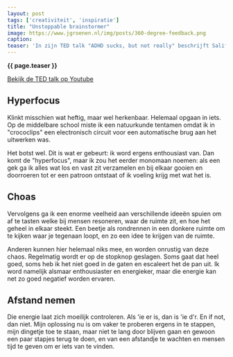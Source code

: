 ```yaml
---
layout: post
tags: ['creativiteit', 'inspiratie']
title: "Unstoppable brainstormer"
image: https://www.jgroenen.nl/img/posts/360-degree-feedback.png
caption: 
teaser: 'In zijn TED talk "ADHD sucks, but not really" beschrijft Salif Mahamane hoe hij zijn hele leven te horen krijgt wat er allemaal mis met hem is, als hij weer eens niet oplet. En hoe hij wordt weggezet alsof hij niet normaal is.'
---
```

<strong>{{ page.teaser }}</strong>

[Bekijk de TED talk op Youtube](https://www.youtube.com/watch?v=fWCocjh5aK0)

## Hyperfocus

Klinkt misschien wat heftig, maar wel herkenbaar. Helemaal opgaan in iets. Op de middelbare school miste ik een natuurkunde tentamen omdat ik in "crococlips" een electronisch circuit voor een automatische brug aan het uitwerken was.

Het botst wel. Dit is wat er gebeurt: ik word ergens enthousiast van. Dan komt de "hyperfocus", maar ik zou het eerder monomaan noemen: als een gek ga ik alles wat los en vast zit verzamelen en bij elkaar gooien en doorroeren tot er een patroon ontstaat of ik voeling krijg met wat het is.

## Choas

Vervolgens ga ik een enorme veelheid aan verschillende ideeën spuien om af te tasten welke bij mensen resoneren, waar de ruimte zit, en hoe het geheel in elkaar steekt. Een beetje als rondrennen in een donkere ruimte om te kijken waar je tegenaan loopt, en zo een idee te krijgen van de ruimte.

Anderen kunnen hier helemaal niks mee, en worden onrustig van deze chaos. Regelmatig wordt er op de stopknop geslagen. Soms gaat dat heel goed, soms heb ik het niet goed in de gaten en escaleert het de pan uit. Ik word namelijk alsmaar enthousiaster en energieker, maar die energie kan net zo goed negatief worden ervaren.

## Afstand nemen

Die energie laat zich moeilijk controleren. Als 'ie er is, dan is 'ie d'r. En if not, dan niet. Mijn oplossing nu is om vaker te proberen ergens in te stappen, mijn dingetje toe te staan, maar niet te lang door blijven gaan en gewoon een paar stapjes terug te doen, en van een afstandje te wachten en mensen tijd te geven om er iets van te vinden.
